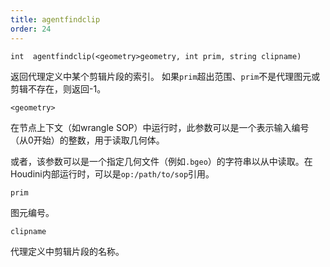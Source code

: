 ```yaml
---
title: agentfindclip
order: 24
---
```

`int  agentfindclip(<geometry>geometry, int prim, string clipname)`

返回代理定义中某个剪辑片段的索引。
如果`prim`超出范围、`prim`不是代理图元或剪辑不存在，则返回-1。

`<geometry>`

在节点上下文（如wrangle SOP）中运行时，此参数可以是一个表示输入编号（从0开始）的整数，用于读取几何体。

或者，该参数可以是一个指定几何文件（例如`.bgeo`）的字符串以从中读取。在Houdini内部运行时，可以是`op:/path/to/sop`引用。

`prim`

图元编号。

`clipname`

代理定义中剪辑片段的名称。
